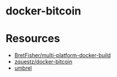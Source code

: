 # docker-bitcoin

# Resources

* [BretFisher/multi-platform-docker-build](https://github.com/BretFisher/multi-platform-docker-build)
* [zquestz/docker-bitcoin](https://github.com/zquestz/docker-bitcoin)
* [umbrel](https://github.com/getumbrel/umbrel)
